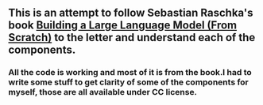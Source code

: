 ## This is an attempt to follow Sebastian Raschka's book [Building a Large Language Model \(From Scratch\)](https://livebook.manning.com/book/build-a-large-language-model-from-scratch/title  "Building a Large Language Model") to the letter and understand each of the components. 
### All the code is working and most of it is from the book.I had to write some stuff to get clarity of some of the components for myself, those are all available under CC license.
